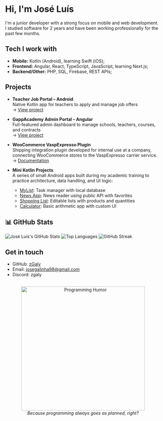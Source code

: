 # Hi, I'm José Luís

I'm a junior developer with a strong focus on mobile and web development.  
I studied software for 2 years and have been working professionally for the past few months.

## Tech I work with

- **Mobile:** Kotlin (Android), learning Swift (iOS);
- **Frontend:** Angular, React, TypeScript, JavaScript, learning Next.js;
- **Backend/Other:** PHP, SQL, Firebase, REST APIs;

## Projects

- **Teacher Job Portal – Android**  
  Native Kotlin app for teachers to apply and manage job offers  
  → [View project](https://github.com/zGaly/teacher-job-portal-android)

- **GappAcademy Admin Portal – Angular**  
  Full-featured admin dashboard to manage schools, teachers, courses, and contracts  
  → [View project](https://github.com/zGaly/teacher-job-admin-portal)

- **WooCommerce VaspExpresso Plugin**  
  Shipping integration plugin developed for internal use at a company, connecting WooCommerce stores to the VaspExpresso carrier service.  
  → [Documentation](https://github.com/zGaly/woocommerce-vaspexpresso)

- **Mini Kotlin Projects**  
  A series of small Android apps built during my academic training to practice architecture, data handling, and UI logic:
  - [MyList](https://github.com/zGaly/kotlin-myapp-app): Task manager with local database
  - [News App](https://github.com/zGaly/kotlin-news-app): News reader using public API with favorites
  - [Shopping List](https://github.com/zGaly/kotlin-shopping-app): Editable lists with products and quantities
  - [Calculator](https://github.com/zGaly/kotlin-calculator-app): Basic arithmetic app with custom UI

## 📊 GitHub Stats

![José Luís's GitHub Stats](https://github-readme-stats.vercel.app/api?username=zGaly&show_icons=true&theme=default)
![Top Languages](https://github-readme-stats.vercel.app/api/top-langs/?username=zGaly&layout=compact&theme=default)
![GitHub Streak](https://github-readme-streak-stats.herokuapp.com?user=zGaly&theme=default)

## Get in touch

- GitHub: [zGaly](https://github.com/zGaly)
- Email: josegalinha98@gmail.com
- Discord: zgaly

##

<p align="center">
  <img src="https://media.giphy.com/media/93UOscPyDH8cdRfSaT/giphy.gif" width="400" alt="Programming Humor" />
  <br/>
  <i>Because programming always goes as planned, right?</i>
</p>
